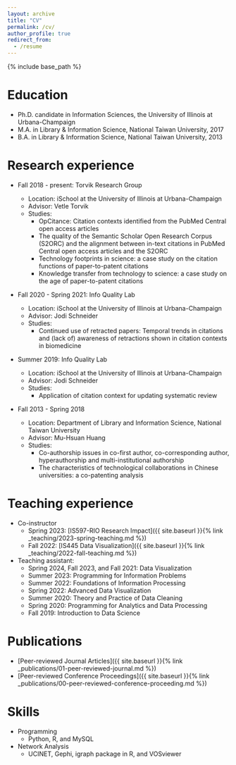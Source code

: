 ```yaml
---
layout: archive
title: "CV"
permalink: /cv/
author_profile: true
redirect_from:
  - /resume
---
```


{% include base_path %}

Education
======
* Ph.D. candidate in Information Sciences, the University of Illinois at Urbana-Champaign
* M.A. in Library & Information Science, National Taiwan University, 2017
* B.A. in Library & Information Science, National Taiwan University, 2013

Research experience
======
* Fall 2018 - present: Torvik Research Group
  * Location: iSchool at the University of Illinois at Urbana-Champaign
  * Advisor: Vetle Torvik
  * Studies:
    * OpCitance: Citation contexts identified from the PubMed Central open access articles
    * The quality of the Semantic Scholar Open Research Corpus (S2ORC) and the alignment between in-text citations in PubMed Central open access articles and the S2ORC
    * Technology footprints in science: a case study on the citation functions of paper-to-patent citations
    * Knowledge transfer from technology to science: a case study on the age of paper-to-patent citations
  

* Fall 2020 - Spring 2021: Info Quality Lab
  * Location: iSchool at the University of Illinois at Urbana-Champaign
  * Advisor: Jodi Schneider
  * Studies:
    * Continued use of retracted papers: Temporal trends in citations and (lack of) awareness of retractions shown in citation contexts in biomedicine


* Summer 2019: Info Quality Lab
  * Location: iSchool at the University of Illinois at Urbana-Champaign
  * Advisor: Jodi Schneider
  * Studies:
    * Application of citation context for updating systematic review


* Fall 2013 - Spring 2018
  * Location: Department of Library and Information Science, National Taiwan University
  * Advisor: Mu-Hsuan Huang
  * Studies:
    * Co-authorship issues in co-first author, co-corresponding author, hyperauthorship and multi-institutional authorship
    * The characteristics of technological collaborations in Chinese universities: a co-patenting analysis

Teaching experience
======
* Co-instructor  
  * Spring 2023: [IS597-RIO Research Impact]({{ site.baseurl }}{% link _teaching/2023-spring-teaching.md %})
  * Fall 2022: [IS445 Data Visualization]({{ site.baseurl }}{% link _teaching/2022-fall-teaching.md %})
* Teaching assistant:
  * Spring 2024, Fall 2023, and Fall 2021: Data Visualization
  * Summer 2023: Programming for Information Problems
  * Summer 2022: Foundations of Information Processing
  * Spring 2022: Advanced Data Visualization
  * Summer 2020: Theory and Practice of Data Cleaning
  * Spring 2020: Programming for Analytics and Data Processing
  * Fall 2019: Introduction to Data Science

Publications
======
* [Peer-reviewed Journal Articles]({{ site.baseurl }}{% link _publications/01-peer-reviewed-journal.md %})
* [Peer-reviewed Conference Proceedings]({{ site.baseurl }}{% link _publications/00-peer-reviewed-conference-proceeding.md %})

Skills
======
* Programming
  * Python, R, and MySQL
* Network Analysis
  * UCINET, Gephi, igraph package in R, and VOSviewer
